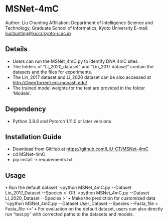 # MSNet-4mC

Author: Liu Chunting
Affiliation: Department of Intelligence Science and Technology, Graduate School of Informatics, Kyoto University
E-mail: liuchunting@kuicr.kyoto-u.ac.jp

## Details
* Users can run the MSNet_4mC.py to identify DNA 4mC sites.  
* The folders of “Li_2020_dataset” and “Lin_2017 dataset” contain the datasets and the files for experiments.  
* The Lin_2017 dataset and Li_2020 dataset can be also accessed at http://DeepTorrent.erc.monash.edu/  
* The trained model weights for the test are provided in the folder ‘Models’.  

## Dependency
* Python 3.8.8 and Pytorch 1.11.0 or later versions  

## Installation Guide
* Download from GitHub at https://github.com/LIU-CT/MSNet-4mC  
* cd MSNet-4mC  
* pip install -r requirements.txt  

## Usage
•	Run the default dataset
'<python MSNet_4mC.py --Dataset Lin_2017_Dataset --Species <Species>>'
OR
'<python MSNet_4mC.py --Dataset Li_2020_Dataset --Species <Species>>'
•	Make the prediction for customized data
'<python MSNet_4mC.py --Dataset User_Dataset --Species <Species> --Fasta_file < Fasta_file >>'
•	For evaluation on the default dataset, users can also directly run “test.py” with corrected paths to the datasets and models. 


